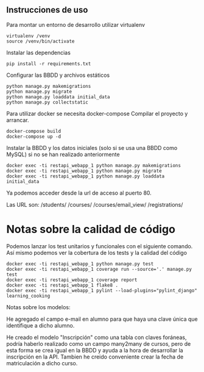 ## Instrucciones de uso

Para montar un entorno de desarrollo utilizar virtualenv
```
virtualenv /venv
source /venv/bin/activate
```

Instalar las dependencias
```
pip install -r requirements.txt
```
Configurar las BBDD y archivos estáticos
```
python manage.py makemigrations
python manage.py migrate
python manage.py loaddata initial_data
python manage.py collectstatic
```

Para utilizar docker se necesita docker-compose
Compilar el proyecto y arrancar.
```
docker-compose build
docker-compose up -d
```

Instalar la BBDD y los datos iniciales (solo si se usa una BBDD como MySQL) si
no se han realizado anteriormente
```
docker exec -ti restapi_webapp_1 python manage.py makemigrations
docker exec -ti restapi_webapp_1 python manage.py migrate
docker exec -ti restapi_webapp_1 python manage.py loaddata initial_data
```

Ya podemos acceder desde la url de acceso al puerto 80.

Las URL son: 
/students/
/courses/
/courses/email_view/
/registrations/

# Notas sobre la calidad de código

Podemos lanzar los test unitarios y funcionales con el siguiente comando.
Así mismo podemos ver la cobertura de los tests y la calidad del código
```
docker exec -ti restapi_webapp_1 python manage.py test
docker exec -ti restapi_webapp_1 coverage run --source='.' manage.py test
docker exec -ti restapi_webapp_1 coverage report
docker exec -ti restapi_webapp_1 flake8 .
docker exec -ti restapi_webapp_1 pylint --load-plugins="pylint_django" learning_cooking
```

Notas sobre los modelos:

He agregado el campo e-mail en alumno para que haya una clave única que
identifique a dicho alumno.

He creado el modelo "Inscripción" como una tabla con claves foráneas, podría
haberlo realizado como un campo many2many de cursos, pero de esta forma se crea
igual en la BBDD y ayuda a la hora de desarrollar la inscripción en la API.
Tambien he creido conveniente crear la fecha de matriculación a dicho curso.